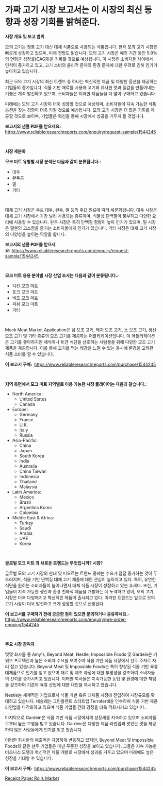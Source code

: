 <p><h1>가짜 고기 시장 보고서는 이 시장의 최신 동향과 성장 기회를 밝혀준다.</h1></p><p><strong>시장 개요 및 보고 범위</strong></p>
<p><p>모의 고기는 정통 고기 대신 대체 식품으로 사용되는 식품입니다. 현재 모의 고기 시장은 빠르게 성장하고 있으며, 미래 전망도 밝습니다. 모의 고기 시장은 예측 기간 동안 5.9%의 연평균 성장률(CAGR)을 기록할 것으로 예상됩니다. 이 시장은 소비자들 사이에서 인식이 증가하고 있고, 고기 소비의 윤리적 문제와 환경 문제에 대한 우려로 인해 인기가 높아지고 있습니다. </p><p>최근 모의 고기 시장의 최신 트렌드 중 하나는 혁신적인 제품 및 다양한 옵션을 제공하는 기업들의 증가입니다. 식물 기반 재료를 사용해 고기와 유사한 맛과 질감을 만들어내는 기술은 계속 발전하고 있으며, 소비자들은 이러한 제품들을 더 많이 구매하고 있습니다.</p><p>미래에는 모의 고기 시장이 더욱 성장할 것으로 예상되며, 소비자들이 지속 가능한 식품 옵션을 찾는 경향이 더욱 커질 것으로 예상됩니다. 모의 고기 시장은 더 많은 기회를 제공할 것으로 보이며, 기업들은 혁신을 통해 시장에서 성공을 거두게 될 것입니다.</p></p>
<p><strong>보고서의 샘플 PDF를 받으세요:</strong> <a href="https://www.reliableresearchreports.com/enquiry/request-sample/1544245">https://www.reliableresearchreports.com/enquiry/request-sample/1544245</a></p>
<p>&nbsp;</p>
<p><strong>시장 세분화</strong></p>
<p><strong>모크 미트 유형별 시장 분석은 다음과 같이 분류됩니다.:</strong></p>
<p><ul><li>대두</li><li>완두콩</li><li>밀</li><li>기타</li></ul></p>
<p>&nbsp;</p>
<p><p>대체 고기 시장은 주로 대두, 완두, 밀 등의 주요 원료에 따라 세분화됩니다. 대두 시장은 대체 고기 시장에서 가장 널리 사용되는 종류이며, 식물성 단백질이 풍부하고 다양한 요리에 사용할 수 있습니다. 완두 시장은 특히 단백질 함량이 높아 인기가 있으며, 밀 시장은 밀분의 고소함을 즐기는 소비자들에게 인기가 있습니다. 기타 시장은 대체 고기 시장의 다양성을 높이는 역할을 합니다.</p></p>
<p><strong>보고서의 샘플 PDF를 받으세요:</strong>&nbsp;<a href="https://www.reliableresearchreports.com/enquiry/request-sample/1544245">https://www.reliableresearchreports.com/enquiry/request-sample/1544245</a></p>
<p>&nbsp;</p>
<p><strong> 모크 미트 응용 분야별 시장 산업 조사는 다음과 같이 분류됩니다.:</strong></p>
<p><ul><li>치킨 모크 미트</li><li>포크 모크 미트</li><li>비프 모크 미트</li><li>피쉬 모크 미트</li><li>기타</li></ul></p>
<p>&nbsp;</p>
<p><p>Mock Meat Market Application은 닭 모조 고기, 돼지 모조 고기, 소 모조 고기, 생선 모조 고기 및 기타 종류의 모조 고기를 제공하는 어플리케이션입니다. 이 어플리케이션은 고기를 좋아하지만 채식이나 비건 식단을 선호하는 사람들을 위해 다양한 모조 고기 제품을 제공합니다. 이를 통해 고기를 먹는 쾌감을 느낄 수 있는 동시에 환경을 고려한 식품 소비를 할 수 있습니다.</p></p>
<p><strong>이 보고서 구매:</strong>&nbsp; <a href="https://www.reliableresearchreports.com/purchase/1544245">https://www.reliableresearchreports.com/purchase/1544245</a></p>
<p>&nbsp;</p>
<p><strong>지역 측면에서 모크 미트 지역별로 이용 가능한 시장 플레이어는 다음과 같습니다.:</strong></p>
<p><ul>
    <li>
        North America:
        <ul>
            <li>United States</li>
            <li>Canada</li>
        </ul>
    </li>
    <li>
        Europe:
        <ul>
            <li>Germany</li>
            <li>France</li>
            <li>U.K.</li>
            <li>Italy</li>
            <li>Russia</li>
        </ul>
    </li>
    <li>
        Asia-Pacific:
        <ul>
            <li>China</li>
            <li>Japan</li>
            <li>South Korea</li>
            <li>India</li>
            <li>Australia</li>
            <li>China Taiwan</li>
            <li>Indonesia</li>
            <li>Thailand</li>
            <li>Malaysia</li>
        </ul>
    </li>
    <li>
        Latin America:
        <ul>
            <li>Mexico</li>
            <li>Brazil</li>
            <li>Argentina Korea</li>
            <li>Colombia</li>
        </ul>
    </li>
    <li>
        Middle East & Africa:
        <ul>
            <li>Turkey</li>
            <li>Saudi</li>
            <li>Arabia</li>
            <li>UAE</li>
            <li>Korea</li>
        </ul>
    </li>
    </ul></p>
<p>&nbsp;</p>
<p><strong>글로벌 모크 미트 의 새로운 트렌드는 무엇입니까? 시장?</strong></p>
<p><p>글로벌 모의 고기 시장의 현대 및 떠오르는 트렌드 중에는 수요가 점점 증가하는 것이 두드러지며, 식물 기반 단백질 대체 고기 제품에 대한 관심이 높아지고 있다. 특히, 유연한 식단을 원하는 소비자들이 늘어나면서 대체 식품 시장이 성장하고 있는 추세다. 또한, 기업들이 지속 가능한 생산과 환경 친화적 제품을 개발하는 데 노력하고 있어, 모의 고기 시장은 더욱 다양해지고 혁신적인 제품이 출시되고 있다. 이러한 트렌드는 앞으로 모의 고기 시장이 더욱 발전하고 크게 성장할 것으로 전망된다.</p></p>
<p><strong>이 보고서를 구매하기 전에 궁금한 점이 있으면 문의하거나 공유하세요.</strong>- <a href="https://www.reliableresearchreports.com/enquiry/pre-order-enquiry/1544245">https://www.reliableresearchreports.com/enquiry/pre-order-enquiry/1544245</a></p>
<p>&nbsp;</p>
<p><strong>주요 시장 참여자</strong></p>
<p><p>몇몇 회사들 중 Amy's, Beyond Meat, Nestle, Impossible Foods 및 Gardein은 키워드 프로텍산과 높은 소비자 수요를 보여주며 식물 기반 식품 시장에서 선두 주자로 자리 잡고 있습니다. Beyond Meat 및 Impossible Foods는 특히 향상된 식물 기반 육류 대체품으로 인기를 얻고 있으며 재료 및 제조 과정에 대한 투명성을 강조하여 소비자들의 신뢰를 증가시키고 있습니다. 이러한 회사들은 지속가능한 농업 및 환경에 대한 책임을 강조하며 기존의 육류 산업에 대한 대안을 제시하고 있습니다.</p><p>Nestle는 세계적인 기업으로서 식물 기반 육류 대체품 시장에 진입하여 시장규모를 확대하고 있습니다. 네슬레는 그린플랜트 스타트업 Terrafertil을 인수하여 식물 기반 제품 라인업을 다각화하고 있으며 식품 기업들 간의 경쟁을 더욱 격화시키고 있습니다.</p><p>마지막으로 Gardein은 식물 기반 식품 시장에서의 성장세를 지속하고 있으며 소비자들로부터 높은 호평을 받고 있습니다. Gardein은 다양한 제품 라인업과 맛있는 맛을 제공하여 많은 사람들에게 인기를 얻고 있습니다.</p><p>이러한 회사들의 매출액은 다양하게 변동하고 있지만, Beyond Meat 및 Impossible Foods와 같은 선두 기업들은 매년 꾸준한 성장을 보이고 있습니다. 그들은 지속 가능한 비즈니스 모델과 혁신적인 제품 개발로 시장에서 성과를 거두고 있으며 미래에도 높은 성장을 기대할 수 있습니다.</p></p>
<p><strong>이 보고서 구매:</strong>&nbsp;&nbsp;<a href="https://www.reliableresearchreports.com/purchase/1544245">https://www.reliableresearchreports.com/purchase/1544245</a></p>
<p><p><a href="https://artistic-helicopter-ca9.notion.site/Receipt-Paper-Rolls-Market-Research-Report-Provides-thorough-Industry-Overview-which-offers-an-In-D-0cb3b70cf14b45e1a671dc96d1e6ab59">Receipt Paper Rolls Market</a></p></p>
